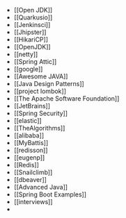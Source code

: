 - [[Open JDK]]
- [[Quarkusio]]
- [[Jenkinsci]]
- [[Jhipster]]
- [[HikariCP]]
- [[OpenJDK]]
- [[netty]]
- [[Spring Attic]]
- [[google]]
- [[Awesome JAVA]]
- [[Java Design Patterns]]
- [[project lombok]]
- [[The Apache Software Foundation]]
- [[JetBrains]]
- [[Spring Security]]
- [[elastic]]
- [[TheAlgorithms]]
- [[alibaba]]
- [[MyBattis]]
- [[redisson]]
- [[eugenp]]
- [[Redis]]
- [[Snailclimb]]
- [[dbeaver]]
- [[Advanced Java]]
- [[Spring Boot Examples]]
- [[interviews]]
-